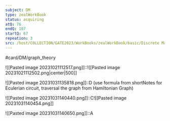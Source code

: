 ```yaml
---
subject: DM
type: zealWorkBook
status: acquiring
atQ: 76
endQ: 107
startQ: 67
repeation: 3
src: /host/COLLECTION/GATE2023/WorkBooks/zealWorkBook/basic/Discrete Mathematics/Solutions Topic wise/Graph Theory/Random about Numbers and Path .pdf
---
```

#card/DM/graph_theory

![[Pasted image 20231021112517.png]]::![[Pasted image 20231021112502.png|center|500]] <!--SR:!2023-11-04,10,270-->

![[Pasted image 20231031135818.png]]::D (use formula from shortNotes for Eculerian circuit, traversal the graph from Hamiltonian Graph) <!--SR:!2023-11-05,4,272-->

![[Pasted image 20231031140440.png]]::C![[Pasted image 20231031140454.png]] <!--SR:!2023-11-05,4,272-->

![[Pasted image 20231031140650.png]]::A <!--SR:!2023-11-05,4,272-->